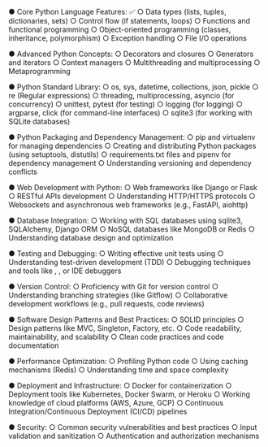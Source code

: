 ●	Core Python Language Features:  ✅
    ○	Data types (lists, tuples, dictionaries, sets)
    ○	Control flow (if statements, loops)
    ○	Functions and functional programming
    ○	Object-oriented programming (classes, inheritance, polymorphism)
    ○	Exception handling
    ○	File I/O operations

●	Advanced Python Concepts:
    ○	Decorators and closures
    ○	Generators and iterators
    ○	Context managers
    ○	Multithreading and multiprocessing
    ○	Metaprogramming
    
●	Python Standard Library:
    ○	os, sys, datetime, collections, json, pickle
    ○	re (Regular expressions)
    ○	threading, multiprocessing, asyncio (for concurrency)
    ○	unittest, pytest (for testing)
    ○	logging (for logging)
    ○	argparse, click (for command-line interfaces)
    ○	sqlite3 (for working with SQLite databases)

●	Python Packaging and Dependency Management:
    ○	pip and virtualenv for managing dependencies
    ○	Creating and distributing Python packages (using setuptools, distutils)
    ○	requirements.txt files and pipenv for dependency management
    ○	Understanding versioning and dependency conflicts

●	Web Development with Python:
    ○	Web frameworks like Django or Flask
    ○	RESTful APIs development
    ○	Understanding HTTP/HTTPS protocols
    ○	Websockets and asynchronous web frameworks (e.g., FastAPI, aiohttp)

●	Database Integration:
    ○	Working with SQL databases using sqlite3, SQLAlchemy, Django ORM
    ○	NoSQL databases like MongoDB or Redis
    ○	Understanding database design and optimization

●	Testing and Debugging:
    ○	Writing effective unit tests using 
    ○	Understanding test-driven development (TDD)
    ○	Debugging techniques and tools like , , or IDE debuggers

●	Version Control:
    ○	Proficiency with Git for version control
    ○	Understanding branching strategies (like Gitflow)
    ○	Collaborative development workflows (e.g., pull requests, code reviews)
    
●	Software Design Patterns and Best Practices:
    ○	SOLID principles
    ○	Design patterns like MVC, Singleton, Factory, etc.
    ○	Code readability, maintainability, and scalability
    ○	Clean code practices and code documentation

●	Performance Optimization:
    ○	Profiling Python code 
    ○	Using caching mechanisms (Redis)
    ○	Understanding time and space complexity

●	Deployment and Infrastructure:
    ○	Docker for containerization
    ○	Deployment tools like Kubernetes, Docker Swarm, or Heroku
    ○	Working knowledge of cloud platforms (AWS, Azure, GCP)
    ○	Continuous Integration/Continuous Deployment (CI/CD) pipelines
    
●	Security:
    ○	Common security vulnerabilities and best practices
    ○	Input validation and sanitization
    ○	Authentication and authorization mechanisms



